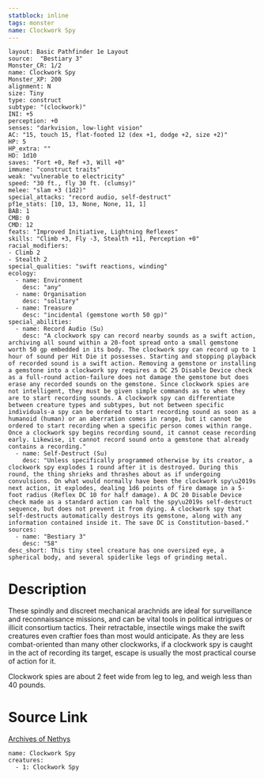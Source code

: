 ```yaml
---
statblock: inline
tags: monster
name: Clockwork Spy
---
```

```statblock
layout: Basic Pathfinder 1e Layout
source:  "Bestiary 3"
Monster_CR: 1/2
name: Clockwork Spy
Monster_XP: 200
alignment: N
size: Tiny
type: construct
subtype: "(clockwork)"
INI: +5
perception: +0
senses: "darkvision, low-light vision"
AC: "15, touch 15, flat-footed 12 (dex +1, dodge +2, size +2)"
HP: 5
HP_extra: ""
HD: 1d10
saves: "Fort +0, Ref +3, Will +0"
immune: "construct traits"
weak: "vulnerable to electricity"
speed: "30 ft., fly 30 ft. (clumsy)"
melee: "slam +3 (1d2)"
special_attacks: "record audio, self-destruct"
pf1e_stats: [10, 13, None, None, 11, 1]
BAB: 1
CMB: 0
CMD: 12
feats: "Improved Initiative, Lightning Reflexes"
skills: "Climb +3, Fly -3, Stealth +11, Perception +0"
racial_modifiers:
- Climb 2
- Stealth 2
special_qualities: "swift reactions, winding"
ecology:
  - name: Environment
    desc: "any"
  - name: Organisation
    desc: "solitary"
  - name: Treasure
    desc: "incidental (gemstone worth 50 gp)"
special_abilities:
  - name: Record Audio (Su)
    desc: "A clockwork spy can record nearby sounds as a swift action, archiving all sound within a 20-foot spread onto a small gemstone worth 50 gp embedded in its body. The clockwork spy can record up to 1 hour of sound per Hit Die it possesses. Starting and stopping playback of recorded sound is a swift action. Removing a gemstone or installing a gemstone into a clockwork spy requires a DC 25 Disable Device check as a full-round action-failure does not damage the gemstone but does erase any recorded sounds on the gemstone. Since clockwork spies are not intelligent, they must be given simple commands as to when they are to start recording sounds. A clockwork spy can differentiate between creature types and subtypes, but not between specific individuals-a spy can be ordered to start recording sound as soon as a humanoid (human) or an aberration comes in range, but it cannot be ordered to start recording when a specific person comes within range. Once a clockwork spy begins recording sound, it cannot cease recording early. Likewise, it cannot record sound onto a gemstone that already contains a recording."
  - name: Self-Destruct (Su)
    desc: "Unless specifically programmed otherwise by its creator, a clockwork spy explodes 1 round after it is destroyed. During this round, the thing shrieks and thrashes about as if undergoing convulsions. On what would normally have been the clockwork spy\u2019s next action, it explodes, dealing 1d6 points of fire damage in a 5-foot radius (Reflex DC 10 for half damage). A DC 20 Disable Device check made as a standard action can halt the spy\u2019s self-destruct sequence, but does not prevent it from dying. A clockwork spy that self-destructs automatically destroys its gemstone, along with any information contained inside it. The save DC is Constitution-based."
sources:
  - name: "Bestiary 3"
    desc: "58"
desc_short: This tiny steel creature has one oversized eye, a spherical body, and several spiderlike legs of grinding metal.
```
# Description
These spindly and discreet mechanical arachnids are ideal for surveillance and reconnaissance missions, and can be vital tools in political intrigues or illicit consortium tactics. Their retractable, insectile wings make the swift creatures even craftier foes than most would anticipate. As they are less combat-oriented than many other clockworks, if a clockwork spy is caught in the act of recording its target, escape is usually the most practical course of action for it.

Clockwork spies are about 2 feet wide from leg to leg, and weigh less than 40 pounds.
# Source Link
[Archives of Nethys](https://aonprd.com/MonsterDisplay.aspx?ItemName=Clockwork%20Spy)
```encounter-table
name: Clockwork Spy
creatures:
  - 1: Clockwork Spy
```
